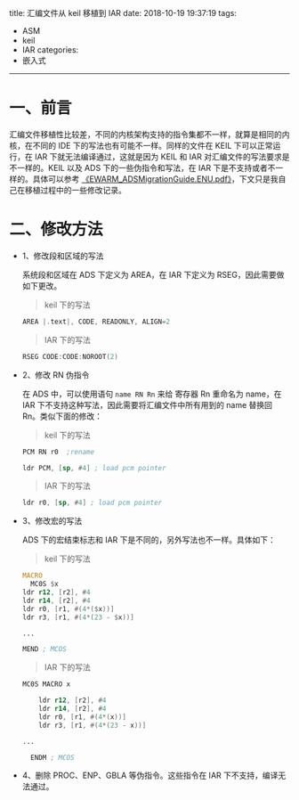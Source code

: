 title: 汇编文件从 keil 移植到 IAR
date: 2018-10-19 19:37:19
tags:
- ASM
- keil
- IAR
categories:
- 嵌入式
---

# 一、前言
汇编文件移植性比较差，不同的内核架构支持的指令集都不一样，就算是相同的内核，在不同的 IDE 下的写法也有可能不一样。同样的文件在 KEIL 下可以正常运行，在 IAR 下就无法编译通过，这就是因为 KEIL 和 IAR 对汇编文件的写法要求是不一样的。KEIL 以及 ADS 下的一些伪指令和写法，在 IAR 下是不支持或者不一样的。具体可以参考 [《EWARM_ADSMigrationGuide.ENU.pdf》](http://ftp.iar.se/WWWfiles/arm/webic/doc/EWARM_ADSMigrationGuide.ENU.pdf)，下文只是我自己在移植过程中的一些修改记录。

# 二、修改方法

- 1、修改段和区域的写法

  系统段和区域在 ADS 下定义为 AREA，在 IAR 下定义为 RSEG，因此需要做如下更改。

  > keil 下的写法
  ```asm
  AREA |.text|, CODE, READONLY, ALIGN=2
  ```
  > IAR 下的写法
  ```asm
  RSEG CODE:CODE:NOROOT(2)
  ```

- 2、修改 RN 伪指令

  在 ADS 中，可以使用语句 `name RN Rn` 来给 寄存器 Rn 重命名为 name，在 IAR 下不支持这种写法，因此需要将汇编文件中所有用到的 name 替换回 Rn。类似下面的修改：

  > keil 下的写法

  ```asm
  PCM RN r0  ;rename

  ldr PCM, [sp, #4] ; load pcm pointer
  ```

  > IAR 下的写法
  ```asm
  ldr r0, [sp, #4] ; load pcm pointer
  ```

- 3、修改宏的写法

  ADS 下的宏结束标志和 IAR 下是不同的，另外写法也不一样。具体如下：

  > keil 下的写法
  ```asm
  MACRO
  	MC0S $x
  ldr r12, [r2], #4
  ldr r14, [r2], #4
  ldr r0, [r1, #(4*($x))]
  ldr r3, [r1, #(4*(23 - $x))]

  ...

  MEND ; MCOS
  ```

  > IAR 下的写法
  ```asm
  MC0S MACRO x

      ldr r12, [r2], #4
      ldr r14, [r2], #4
      ldr r0, [r1, #(4*(x))]
      ldr r3, [r1, #(4*(23 - x))]

  ...

  	ENDM ; MCOS
  ```

- 4、删除 PROC、ENP、GBLA 等伪指令。这些指令在 IAR 下不支持，编译无法通过。
